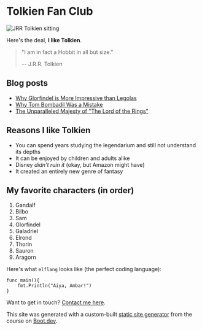 # Tolkien Fan Club

![JRR Tolkien sitting](/images/tolkien.png)

Here's the deal, **I like Tolkien**.

> "I am in fact a Hobbit in all but size."
> 
> -- J.R.R. Tolkien

## Blog posts

- [Why Glorfindel is More Impressive than Legolas](/blog/glorfindel)
- [Why Tom Bombadil Was a Mistake](/blog/tom)
- [The Unparalleled Majesty of "The Lord of the Rings"](/blog/majesty)

## Reasons I like Tolkien

- You can spend years studying the legendarium and still not understand its depths
- It can be enjoyed by children and adults alike
- Disney _didn't ruin it_ (okay, but Amazon might have)
- It created an entirely new genre of fantasy

## My favorite characters (in order)

1. Gandalf
2. Bilbo
3. Sam
4. Glorfindel
5. Galadriel
6. Elrond
7. Thorin
8. Sauron
9. Aragorn

Here's what `elflang` looks like (the perfect coding language):

```
func main(){
    fmt.Println("Aiya, Ambar!")
}
```

Want to get in touch? [Contact me here](/contact).

This site was generated with a custom-built [static site generator](https://www.boot.dev/courses/build-static-site-generator-python) from the course on [Boot.dev](https://www.boot.dev).